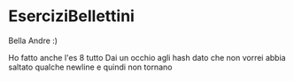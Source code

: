 # EserciziBellettini

Bella Andre :)

Ho fatto anche l'es 8 tutto
Dai un occhio agli hash dato che non vorrei abbia saltato qualche newline e quindi non tornano
